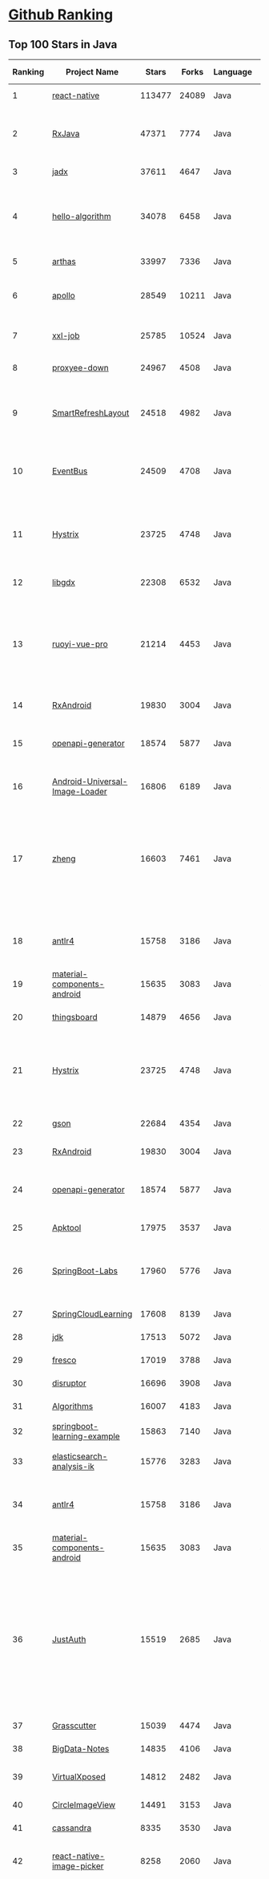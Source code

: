 [Github Ranking](../README.md)
==========

## Top 100 Stars in Java

| Ranking | Project Name | Stars | Forks | Language | Open Issues | Description | Last Commit |
| ------- | ------------ | ----- | ----- | -------- | ----------- | ----------- | ----------- |
| 1 | [react-native](https://github.com/facebook/react-native) | 113477 | 24089 | Java | 971 | A framework for building native applications using React | 2023-12-27T09:00:28Z |
| 2 | [RxJava](https://github.com/ReactiveX/RxJava) | 47371 | 7774 | Java | 17 | RxJava – Reactive Extensions for the JVM – a library for composing asynchronous and event-based programs using observable sequences for the Java VM. | 2023-12-27T04:38:11Z |
| 3 | [jadx](https://github.com/skylot/jadx) | 37611 | 4647 | Java | 348 | Dex to Java decompiler | 2023-12-23T19:21:18Z |
| 4 | [hello-algorithm](https://github.com/geekxh/hello-algorithm) | 34078 | 6458 | Java | 9 | 🌍 针对小白的算法训练 \| 包括四部分：①.大厂面经 ②.力扣图解  ③.千本开源电子书 ④.百张技术思维导图（项目花了上百小时，希望可以点 star 支持，🌹感谢~）推荐免费ChatGPT使用网站 | 2023-06-13T04:13:17Z |
| 5 | [arthas](https://github.com/alibaba/arthas) | 33997 | 7336 | Java | 260 | Alibaba Java Diagnostic Tool Arthas/Alibaba Java诊断利器Arthas | 2023-12-25T05:24:15Z |
| 6 | [apollo](https://github.com/apolloconfig/apollo) | 28549 | 10211 | Java | 134 | Apollo is a reliable configuration management system suitable for microservice configuration management scenarios. | 2023-12-23T01:28:17Z |
| 7 | [xxl-job](https://github.com/xuxueli/xxl-job) | 25785 | 10524 | Java | 1139 | A distributed task scheduling framework.（分布式任务调度平台XXL-JOB） | 2023-12-15T08:13:02Z |
| 8 | [proxyee-down](https://github.com/proxyee-down-org/proxyee-down) | 24967 | 4508 | Java | 0 | http下载工具，基于http代理，支持多连接分块下载 | 2023-11-03T03:11:42Z |
| 9 | [SmartRefreshLayout](https://github.com/scwang90/SmartRefreshLayout) | 24518 | 4982 | Java | 309 | 🔥下拉刷新、上拉加载、二级刷新、淘宝二楼、RefreshLayout、OverScroll，Android智能下拉刷新框架，支持越界回弹、越界拖动，具有极强的扩展性，集成了几十种炫酷的Header和 Footer。 | 2023-11-19T15:30:37Z |
| 10 | [EventBus](https://github.com/greenrobot/EventBus) | 24509 | 4708 | Java | 98 | Event bus for Android and Java that simplifies communication between Activities, Fragments, Threads, Services, etc. Less code, better quality. | 2023-09-13T16:05:50Z |
| 11 | [Hystrix](https://github.com/Netflix/Hystrix) | 23725 | 4748 | Java | 346 | Hystrix is a latency and fault tolerance library designed to isolate points of access to remote systems, services and 3rd party libraries, stop cascading failure and enable resilience in complex distributed systems where failure is inevitable. | 2023-10-17T13:04:47Z |
| 12 | [libgdx](https://github.com/libgdx/libgdx) | 22308 | 6532 | Java | 227 | Desktop/Android/HTML5/iOS Java game development framework | 2023-12-26T14:53:53Z |
| 13 | [ruoyi-vue-pro](https://github.com/YunaiV/ruoyi-vue-pro) | 21214 | 4453 | Java | 13 | 🔥 官方推荐 🔥 RuoYi-Vue 全新 Pro 版本，优化重构所有功能。基于 Spring Boot + MyBatis Plus + Vue & Element 实现的后台管理系统 + 微信小程序，支持 RBAC 动态权限、数据权限、SaaS 多租户、Flowable 工作流、三方登录、支付、短信、商城等功能。你的 ⭐️ Star ⭐️，是作者生发的动力！ | 2023-12-12T04:22:22Z |
| 14 | [RxAndroid](https://github.com/ReactiveX/RxAndroid) | 19830 | 3004 | Java | 1 | RxJava bindings for Android | 2023-11-30T05:40:27Z |
| 15 | [openapi-generator](https://github.com/OpenAPITools/openapi-generator) | 18574 | 5877 | Java | 3937 | OpenAPI Generator allows generation of API client libraries (SDK generation), server stubs, documentation and configuration automatically given an OpenAPI Spec (v2, v3) | 2023-12-27T08:03:49Z |
| 16 | [Android-Universal-Image-Loader](https://github.com/nostra13/Android-Universal-Image-Loader) | 16806 | 6189 | Java | 449 | Powerful and flexible library for loading, caching and displaying images on Android. | 2022-01-17T09:48:53Z |
| 17 | [zheng](https://github.com/shuzheng/zheng) | 16603 | 7461 | Java | 36 | 基于Spring+SpringMVC+Mybatis分布式敏捷开发系统架构，提供整套公共微服务服务模块：集中权限管理（单点登录）、内容管理、支付中心、用户管理（支持第三方登录）、微信平台、存储系统、配置中心、日志分析、任务和通知等，支持服务治理、监控和追踪，努力为中小型企业打造全方位J2EE企业级开发解决方案。 | 2022-12-16T09:53:00Z |
| 18 | [antlr4](https://github.com/antlr/antlr4) | 15758 | 3186 | Java | 760 | ANTLR (ANother Tool for Language Recognition) is a powerful parser generator for reading, processing, executing, or translating structured text or binary files. | 2023-12-15T10:23:06Z |
| 19 | [material-components-android](https://github.com/material-components/material-components-android) | 15635 | 3083 | Java | 499 | Modular and customizable Material Design UI components for Android | 2023-12-26T20:06:53Z |
| 20 | [thingsboard](https://github.com/thingsboard/thingsboard) | 14879 | 4656 | Java | 1472 | Open-source IoT Platform - Device management, data collection, processing and visualization. | 2023-12-27T09:58:13Z |
| 21 | [Hystrix](https://github.com/Netflix/Hystrix) | 23725 | 4748 | Java | 346 | Hystrix is a latency and fault tolerance library designed to isolate points of access to remote systems, services and 3rd party libraries, stop cascading failure and enable resilience in complex distributed systems where failure is inevitable. | 2023-10-17T13:04:47Z |
| 22 | [gson](https://github.com/google/gson) | 22684 | 4354 | Java | 292 | A Java serialization/deserialization library to convert Java Objects into JSON and back | 2023-12-25T16:41:28Z |
| 23 | [RxAndroid](https://github.com/ReactiveX/RxAndroid) | 19830 | 3004 | Java | 1 | RxJava bindings for Android | 2023-11-30T05:40:27Z |
| 24 | [openapi-generator](https://github.com/OpenAPITools/openapi-generator) | 18574 | 5877 | Java | 3937 | OpenAPI Generator allows generation of API client libraries (SDK generation), server stubs, documentation and configuration automatically given an OpenAPI Spec (v2, v3) | 2023-12-27T08:03:49Z |
| 25 | [Apktool](https://github.com/iBotPeaches/Apktool) | 17975 | 3537 | Java | 45 | A tool for reverse engineering Android apk files | 2023-12-26T12:57:29Z |
| 26 | [SpringBoot-Labs](https://github.com/yudaocode/SpringBoot-Labs) | 17960 | 5776 | Java | 28 | 一个涵盖六个专栏：Spring Boot 2.X、Spring Cloud、Spring Cloud Alibaba、Dubbo、分布式消息队列、分布式事务的仓库。希望胖友小手一抖，右上角来个 Star，感恩 1024 | 2023-07-18T01:59:51Z |
| 27 | [SpringCloudLearning](https://github.com/forezp/SpringCloudLearning) | 17608 | 8139 | Java | 39 | 《史上最简单的Spring Cloud教程源码》 | 2021-04-12T09:53:47Z |
| 28 | [jdk](https://github.com/openjdk/jdk) | 17513 | 5072 | Java | 0 | JDK main-line development https://openjdk.org/projects/jdk | 2023-12-27T08:59:30Z |
| 29 | [fresco](https://github.com/facebook/fresco) | 17019 | 3788 | Java | 215 | An Android library for managing images and the memory they use. | 2023-12-19T15:22:56Z |
| 30 | [disruptor](https://github.com/LMAX-Exchange/disruptor) | 16696 | 3908 | Java | 14 | High Performance Inter-Thread Messaging Library | 2023-10-04T00:19:32Z |
| 31 | [Algorithms](https://github.com/williamfiset/Algorithms) | 16007 | 4183 | Java | 55 | A collection of algorithms and data structures | 2023-11-27T10:02:44Z |
| 32 | [springboot-learning-example](https://github.com/JeffLi1993/springboot-learning-example) | 15863 | 7140 | Java | 14 | spring boot 实践学习案例，是 spring boot 初学者及核心技术巩固的最佳实践。 | 2023-12-03T12:33:47Z |
| 33 | [elasticsearch-analysis-ik](https://github.com/medcl/elasticsearch-analysis-ik) | 15776 | 3283 | Java | 352 | The IK Analysis plugin integrates Lucene IK analyzer into elasticsearch, support customized dictionary. | 2023-12-23T02:19:18Z |
| 34 | [antlr4](https://github.com/antlr/antlr4) | 15758 | 3186 | Java | 760 | ANTLR (ANother Tool for Language Recognition) is a powerful parser generator for reading, processing, executing, or translating structured text or binary files. | 2023-12-15T10:23:06Z |
| 35 | [material-components-android](https://github.com/material-components/material-components-android) | 15635 | 3083 | Java | 499 | Modular and customizable Material Design UI components for Android | 2023-12-26T20:06:53Z |
| 36 | [JustAuth](https://github.com/justauth/JustAuth) | 15519 | 2685 | Java | 40 | 🏆Gitee 最有价值开源项目 🚀:100: 小而全而美的第三方登录开源组件。目前已支持Github、Gitee、微博、钉钉、百度、Coding、腾讯云开发者平台、OSChina、支付宝、QQ、微信、淘宝、Google、Facebook、抖音、领英、小米、微软、今日头条、Teambition、StackOverflow、Pinterest、人人、华为、企业微信、酷家乐、Gitlab、美团、饿了么、推特、飞书、京东、阿里云、喜马拉雅、Amazon、Slack和 Line 等第三方平台的授权登录。 Login, so easy! | 2023-12-14T01:41:06Z |
| 37 | [Grasscutter](https://github.com/Grasscutters/Grasscutter) | 15039 | 4474 | Java | 111 | A server software reimplementation for a certain anime game. | 2023-12-16T00:50:52Z |
| 38 | [BigData-Notes](https://github.com/heibaiying/BigData-Notes) | 14835 | 4106 | Java | 20 | 大数据入门指南  :star: | 2023-09-15T13:10:02Z |
| 39 | [VirtualXposed](https://github.com/android-hacker/VirtualXposed) | 14812 | 2482 | Java | 132 | A simple app to use Xposed without root, unlock the bootloader or modify system image, etc. | 2022-09-09T02:58:50Z |
| 40 | [CircleImageView](https://github.com/hdodenhof/CircleImageView) | 14491 | 3153 | Java | 5 | A circular ImageView for Android | 2023-11-08T22:09:32Z |
| 41 | [cassandra](https://github.com/apache/cassandra) | 8335 | 3530 | Java | 0 | Mirror of Apache Cassandra | 2023-12-27T08:14:54Z |
| 42 | [react-native-image-picker](https://github.com/react-native-image-picker/react-native-image-picker) | 8258 | 2060 | Java | 230 | :sunrise_over_mountains: A React Native module that allows you to use native UI to select media from the device library or directly from the camera. | 2023-12-27T08:51:13Z |
| 43 | [cachecloud](https://github.com/sohutv/cachecloud) | 8151 | 2074 | Java | 19 | 搜狐视频(sohu tv)Redis私有云平台 ：支持Redis多种架构(Standalone、Sentinel、Cluster)高效管理、有效降低大规模redis运维成本，提升资源管控能力和利用率。平台提供快速搭建/迁移，运维管理，弹性伸缩，统计监控，客户端整合接入等功能。(CacheCloud is a Redis cloud management platform. It supports Standalone, Sentinel, and Cluster architectures for Redis, effectively reducing large-scale Redis operation and maintenance costs, and improving resource management and utilization. The platform provides rapid construction/migration, operation and maintenance management, elastic scaling, statistical monitoring, client integration and access and other functions) | 2023-12-25T01:25:06Z |
| 44 | [LitePal](https://github.com/guolindev/LitePal) | 8041 | 1592 | Java | 88 | An Android library that makes developers use SQLite database extremely easy. | 2022-08-19T08:29:56Z |
| 45 | [OpenSearch](https://github.com/opensearch-project/OpenSearch) | 8028 | 1451 | Java | 1448 | 🔎 Open source distributed and RESTful search engine. | 2023-12-27T06:16:09Z |
| 46 | [AndroidPdfViewer](https://github.com/barteksc/AndroidPdfViewer) | 7856 | 1831 | Java | 648 | Android view for displaying PDFs rendered with PdfiumAndroid | 2023-11-07T02:56:52Z |
| 47 | [metrics](https://github.com/dropwizard/metrics) | 7776 | 1825 | Java | 2 | :chart_with_upwards_trend: Capturing JVM- and application-level metrics. So you know what's going on. | 2023-12-27T03:18:18Z |
| 48 | [pentaho-kettle](https://github.com/pentaho/pentaho-kettle) | 7136 | 3379 | Java | 0 | Pentaho Data Integration ( ETL ) a.k.a Kettle | 2023-12-27T05:55:24Z |
| 49 | [ysoserial](https://github.com/frohoff/ysoserial) | 6964 | 1726 | Java | 27 | A proof-of-concept tool for generating payloads that exploit unsafe Java object deserialization. | 2023-12-19T10:54:20Z |
| 50 | [Timber](https://github.com/naman14/Timber) | 6933 | 2176 | Java | 192 | Material Design Music Player | 2023-04-28T07:13:46Z |
| 51 | [walle](https://github.com/Meituan-Dianping/walle) | 6673 | 1067 | Java | 103 | Android Signature V2 Scheme签名下的新一代渠道包打包神器 | 2021-09-07T07:01:35Z |
| 52 | [error-prone](https://github.com/google/error-prone) | 6638 | 781 | Java | 347 | Catch common Java mistakes as compile-time errors | 2023-12-23T10:50:33Z |
| 53 | [mybatis-generator-gui](https://github.com/zouzg/mybatis-generator-gui) | 6558 | 2520 | Java | 101 | mybatis-generator界面工具，让你生成代码更简单更快捷 | 2023-06-07T03:09:13Z |
| 54 | [GmsCore](https://github.com/microg/GmsCore) | 6314 | 1344 | Java | 843 | Free implementation of Play Services | 2023-12-26T02:58:36Z |
| 55 | [jsonschema2pojo](https://github.com/joelittlejohn/jsonschema2pojo) | 6094 | 1647 | Java | 149 | Generate Java types from JSON or JSON Schema and annotate those types for data-binding with Jackson, Gson, etc | 2023-12-15T19:55:27Z |
| 56 | [junit5](https://github.com/junit-team/junit5) | 6004 | 1393 | Java | 123 | ✅ The 5th major version of the programmer-friendly testing framework for Java and the JVM | 2023-12-27T06:13:41Z |
| 57 | [motan](https://github.com/weibocom/motan) | 5864 | 1796 | Java | 352 | A cross-language remote procedure call(RPC) framework for rapid development of high performance distributed services. | 2023-12-21T04:42:06Z |
| 58 | [robolectric](https://github.com/robolectric/robolectric) | 5747 | 1354 | Java | 400 | Android Unit Testing Framework | 2023-12-27T01:56:49Z |
| 59 | [ksql](https://github.com/confluentinc/ksql) | 5714 | 1044 | Java | 1183 | The database purpose-built for stream processing applications. | 2023-12-27T09:56:44Z |
| 60 | [u2020](https://github.com/JakeWharton/u2020) | 5682 | 953 | Java | 12 | A sample Android app which showcases advanced usage of Dagger among other open source libraries. | 2023-05-28T12:22:30Z |
| 61 | [Mycat-Server](https://github.com/MyCATApache/Mycat-Server) | 9450 | 3886 | Java | 924 | None | 2023-10-18T01:07:49Z |
| 62 | [debezium](https://github.com/debezium/debezium) | 9427 | 2317 | Java | 0 | Change data capture for a variety of databases. Please log issues at https://issues.redhat.com/browse/DBZ. | 2023-12-26T12:30:16Z |
| 63 | [CoreNLP](https://github.com/stanfordnlp/CoreNLP) | 9288 | 2728 | Java | 175 | CoreNLP: A Java suite of core NLP tools for tokenization, sentence segmentation, NER, parsing, coreference, sentiment analysis, etc. | 2023-12-11T07:59:25Z |
| 64 | [kkFileView](https://github.com/kekingcn/kkFileView) | 9252 | 2482 | Java | 217 | Universal File Online Preview Project based on Spring-Boot | 2023-12-26T09:12:11Z |
| 65 | [Ehviewer_CN_SXJ](https://github.com/xiaojieonly/Ehviewer_CN_SXJ) | 9107 | 314 | Java | 225 | ehviewer，用爱发电，快乐前行 | 2023-12-27T09:22:02Z |
| 66 | [LiTiaotiao-Custom-Rules](https://github.com/Snoopy1866/LiTiaotiao-Custom-Rules) | 9033 | 645 | Java | 0 | 李跳跳自定义规则 | 2023-11-11T12:22:48Z |
| 67 | [trino](https://github.com/trinodb/trino) | 9007 | 2646 | Java | 2126 | Official repository of Trino, the distributed SQL query engine for big data, formerly known as PrestoSQL (https://trino.io) | 2023-12-27T09:25:22Z |
| 68 | [CalendarView](https://github.com/huanghaibin-dev/CalendarView) | 8861 | 1748 | Java | 441 | Android上一个优雅、万能自定义UI、仿iOS、支持垂直、水平方向切换、支持周视图、自定义周起始、性能高效的日历控件，支持热插拔实现的UI定制！支持标记、自定义颜色、农历、自定义月视图各种显示模式等。Canvas绘制，速度快、占用内存低，你真的想不到日历居然还可以如此优雅！An elegant, highly customized and high-performance Calendar Widget on Android. | 2023-08-07T09:14:13Z |
| 69 | [StatusBarUtil](https://github.com/laobie/StatusBarUtil) | 8809 | 1735 | Java | 107 | A util for setting status bar style on Android App. | 2022-06-24T09:55:37Z |
| 70 | [datahub](https://github.com/datahub-project/datahub) | 8767 | 2558 | Java | 95 | The Metadata Platform for the Modern Data Stack | 2023-12-27T09:30:55Z |
| 71 | [BottomBar](https://github.com/roughike/BottomBar) | 8414 | 1553 | Java | 259 | (Deprecated) A custom view component that mimics the new Material Design Bottom Navigation pattern. | 2021-09-16T11:19:06Z |
| 72 | [JsonPath](https://github.com/json-path/JsonPath) | 8405 | 1652 | Java | 305 | Java JsonPath implementation | 2023-12-04T03:18:25Z |
| 73 | [AndResGuard](https://github.com/shwenzhang/AndResGuard) | 8400 | 1526 | Java | 159 | proguard resource for Android  by wechat team | 2023-10-20T04:14:07Z |
| 74 | [SpringCloud](https://github.com/zhoutaoo/SpringCloud) | 8393 | 3880 | Java | 42 | 基于SpringCloud2.1的微服务开发脚手架，整合了spring-security-oauth2、nacos、feign、sentinel、springcloud-gateway等。服务治理方面引入elasticsearch、skywalking、springboot-admin、zipkin等，让项目开发快速进入业务开发，而不需过多时间花费在架构搭建上。持续更新中 | 2023-12-17T23:29:40Z |
| 75 | [cassandra](https://github.com/apache/cassandra) | 8335 | 3530 | Java | 0 | Mirror of Apache Cassandra | 2023-12-27T08:14:54Z |
| 76 | [Android-Debug-Database](https://github.com/amitshekhariitbhu/Android-Debug-Database) | 8301 | 891 | Java | 75 | A library for debugging android databases and shared preferences - Make Debugging Great Again | 2023-12-13T02:29:37Z |
| 77 | [sonarqube](https://github.com/SonarSource/sonarqube) | 8263 | 1910 | Java | 0 | Continuous Inspection | 2023-12-22T20:03:21Z |
| 78 | [hsweb-framework](https://github.com/hs-web/hsweb-framework) | 8193 | 3051 | Java | 3 | hsweb (haʊs wɛb) 是一个基于spring-boot 2.x开发 ,首个使用全响应式编程的企业级后台管理系统基础项目。 | 2023-12-19T08:28:34Z |
| 79 | [cachecloud](https://github.com/sohutv/cachecloud) | 8151 | 2074 | Java | 19 | 搜狐视频(sohu tv)Redis私有云平台 ：支持Redis多种架构(Standalone、Sentinel、Cluster)高效管理、有效降低大规模redis运维成本，提升资源管控能力和利用率。平台提供快速搭建/迁移，运维管理，弹性伸缩，统计监控，客户端整合接入等功能。(CacheCloud is a Redis cloud management platform. It supports Standalone, Sentinel, and Cluster architectures for Redis, effectively reducing large-scale Redis operation and maintenance costs, and improving resource management and utilization. The platform provides rapid construction/migration, operation and maintenance management, elastic scaling, statistical monitoring, client integration and access and other functions) | 2023-12-25T01:25:06Z |
| 80 | [OpenSearch](https://github.com/opensearch-project/OpenSearch) | 8028 | 1451 | Java | 1448 | 🔎 Open source distributed and RESTful search engine. | 2023-12-27T06:16:09Z |
| 81 | [sodium-fabric](https://github.com/CaffeineMC/sodium-fabric) | 4304 | 737 | Java | 79 | A Fabric mod designed to improve frame rates and reduce micro-stutter | 2023-12-26T23:46:18Z |
| 82 | [moco](https://github.com/dreamhead/moco) | 4272 | 1074 | Java | 138 | Easy Setup Stub Server | 2023-12-26T23:18:41Z |
| 83 | [wgcloud](https://github.com/tianshiyeben/wgcloud) | 4161 | 785 | Java | 27 | Linux运维监控工具，支持系统硬件信息，内存，cpu，温度，磁盘空间及IO，硬盘smart，系统负载，网络流量等监控，服务接口，大屏展示，拓扑图，进程监控，端口监控，docker监控，文件防篡改，日志监控，数据可视化，web ssh，堡垒机，指令下发批量执行，Linux面板(探针)，SNMP，故障告警 | 2023-12-04T23:14:28Z |
| 84 | [TelegramBots](https://github.com/rubenlagus/TelegramBots) | 4159 | 1152 | Java | 175 | Java library to create bots using Telegram Bots API | 2023-12-26T09:27:37Z |
| 85 | [blog_demos](https://github.com/zq2599/blog_demos) | 4150 | 1779 | Java | 14 | CSDN博客专家程序员欣宸的github，这里有六百多篇原创文章的详细分类和汇总，以及对应的源码，内容涉及Java、Docker、Kubernetes、DevOPS等方面 | 2023-12-19T00:16:19Z |
| 86 | [iotdb](https://github.com/apache/iotdb) | 4123 | 955 | Java | 257 | Apache IoTDB | 2023-12-27T09:23:02Z |
| 87 | [mall4j](https://github.com/gz-yami/mall4j) | 4106 | 1153 | Java | 4 | ⭐️⭐️⭐️ 电商商城 小程序电商商城系统 PC商城 H5商城 APP商城 Java商城 O2O商城 | 2023-12-25T06:45:36Z |
| 88 | [LoadingDrawable](https://github.com/dinuscxj/LoadingDrawable) | 4083 | 641 | Java | 10 | Some beautiful android loading drawable, can be combined with any view as the LoadingView or the ProgressBar. Besides, some Drawable can customize the loading progress too. | 2017-04-13T09:50:48Z |
| 89 | [hmily](https://github.com/dromara/hmily) | 4066 | 1432 | Java | 51 | Distributed transaction solutions | 2023-10-24T06:56:44Z |
| 90 | [Bolts-Android](https://github.com/BoltsFramework/Bolts-Android) | 4012 | 549 | Java | 21 | Bolts is a collection of low-level libraries designed to make developing mobile apps easier. | 2019-03-11T14:59:13Z |
| 91 | [RxJavaSamples](https://github.com/rengwuxian/RxJavaSamples) | 3949 | 917 | Java | 22 | RxJava 2 和 Retrofit 结合使用的几个最常见使用方式举例 | 2018-01-16T14:39:53Z |
| 92 | [megabasterd](https://github.com/tonikelope/megabasterd) | 3919 | 599 | Java | 200 | Yet another unofficial (and ugly) cross-platform MEGA downloader/uploader/streaming suite. | 2023-12-13T14:10:26Z |
| 93 | [hertzbeat](https://github.com/dromara/hertzbeat) | 3914 | 757 | Java | 138 | An open source, real-time monitoring system with custom-monitoring, high performance cluster, prometheus-like and agentless.   | 2023-12-27T08:21:00Z |
| 94 | [NoHttp](https://github.com/yanzhenjie/NoHttp) | 3710 | 859 | Java | 76 | :lemon: Android实现Http标准协议框架，支持多种缓存模式，底层可动态切换OkHttp、URLConnection。 | 2018-07-30T01:23:31Z |
| 95 | [GDA-android-reversing-Tool](https://github.com/charles2gan/GDA-android-reversing-Tool) | 3708 | 488 | Java | 36 | the fastest and most powerful android decompiler(native tool working without Java VM) for the APK, DEX, ODEX, OAT, JAR, AAR, and CLASS file. which supports malicious behavior detection, privacy leaking detection, vulnerability detection, path solving, packer identification, variable tracking, deobfuscation, python&java scripts, device memory extraction, data decryption, and encryption, etc.  | 2023-09-11T04:59:51Z |
| 96 | [IoT-Technical-Guide](https://github.com/IoT-Technology/IoT-Technical-Guide) | 3706 | 977 | Java | 1 | :honeybee: IoT Technical Guide --- 从零搭建高性能物联网平台及物联网解决方案和Thingsboard源码分析 :sparkles: :sparkles: :sparkles: (IoT Platform, SaaS, MQTT, CoAP, HTTP, Modbus, OPC, WebSocket, 物模型，Protobuf, PostgreSQL, MongoDB, Spring Security, OAuth2, RuleEngine, Kafka, Docker) | 2023-09-05T12:28:00Z |
| 97 | [ipscan](https://github.com/angryip/ipscan) | 3677 | 693 | Java | 138 | Angry IP Scanner - fast and friendly network scanner | 2023-10-12T16:51:54Z |
| 98 | [AppManager](https://github.com/MuntashirAkon/AppManager) | 3635 | 233 | Java | 142 | A full-featured package manager and viewer for Android | 2023-12-24T08:43:59Z |
| 99 | [typedb](https://github.com/vaticle/typedb) | 3605 | 343 | Java | 183 | TypeDB: the polymorphic database powered by types | 2023-12-26T14:52:56Z |
| 100 | [floatingsearchview](https://github.com/arimorty/floatingsearchview) | 3545 | 681 | Java | 62 | A search view that implements a floating search bar also known as persistent search | 2022-08-28T17:46:50Z |

